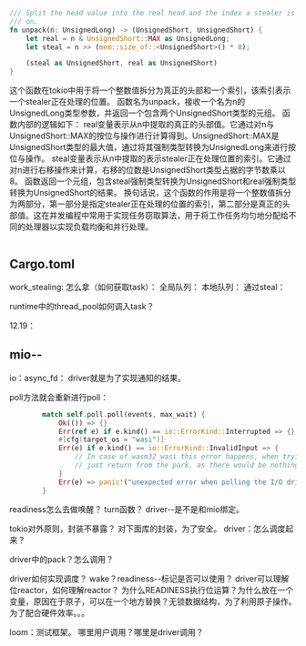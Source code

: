 
```rust
/// Split the head value into the real head and the index a stealer is working
/// on.
fn unpack(n: UnsignedLong) -> (UnsignedShort, UnsignedShort) {
    let real = n & UnsignedShort::MAX as UnsignedLong;
    let steal = n >> (mem::size_of::<UnsignedShort>() * 8);

    (steal as UnsignedShort, real as UnsignedShort)
}
```
这个函数在tokio中用于将一个整数值拆分为真正的头部和一个索引，该索引表示一个stealer正在处理的位置。
函数名为unpack，接收一个名为n的UnsignedLong类型参数，并返回一个包含两个UnsignedShort类型的元组。
函数内部的逻辑如下：
real变量表示从n中提取的真正的头部值。它通过对n与UnsignedShort::MAX的按位与操作进行计算得到。UnsignedShort::MAX是UnsignedShort类型的最大值，通过将其强制类型转换为UnsignedLong来进行按位与操作。
steal变量表示从n中提取的表示stealer正在处理位置的索引。它通过对n进行右移操作来计算，右移的位数是UnsignedShort类型占据的字节数乘以8。
函数返回一个元组，包含steal强制类型转换为UnsignedShort和real强制类型转换为UnsignedShort的结果。
换句话说，这个函数的作用是将一个整数值拆分为两部分，第一部分是指定stealer正在处理的位置的索引，第二部分是真正的头部值。这在并发编程中常用于实现任务窃取算法，用于将工作任务均匀地分配给不同的处理器以实现负载均衡和并行处理。

```rust

```

## Cargo.toml

work_stealing:
怎么拿（如何获取task）：
全局队列：
本地队列：
通过steal：

runtime中的thread_pool如何调入task？


12.19：

## mio--
io：async_fd：
driver就是为了实现通知的结果。

poll方法就会重新进行poll：

```rust
        match self.poll.poll(events, max_wait) {
            Ok(()) => {}
            Err(ref e) if e.kind() == io::ErrorKind::Interrupted => {}
            #[cfg(target_os = "wasi")]
            Err(e) if e.kind() == io::ErrorKind::InvalidInput => {
                // In case of wasm32_wasi this error happens, when trying to poll without subscriptions
                // just return from the park, as there would be nothing, which wakes us up.
            }
            Err(e) => panic!("unexpected error when polling the I/O driver: {:?}", e),
        }
```
readiness怎么去做唤醒？
turn函数？
driver--是不是和mio绑定。

tokio对外原则，封装不暴露？ 对下面库的封装，为了安全。
driver：怎么调度起来？

driver中的pack？怎么调用？

 driver如何实现调度？
 wake？readiness--标记是否可以使用？
 driver可以理解位reactor，如何理解reactor？
 为什么READINESS执行位运算？为什么放在一个变量，原因在于原子，可以在一个地方替换？无锁数据结构，为了利用原子操作。
 为了配合硬件效率。。。

 loom：测试框架。
 哪里用户调用？哪里是driver调用？